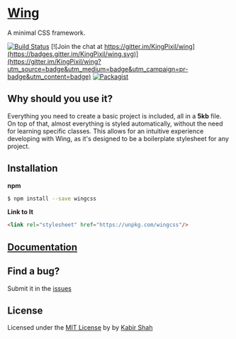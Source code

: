 # [Wing](http://usewing.ml)

A minimal CSS framework.

[![Build Status](https://travis-ci.org/KingPixil/wing.svg?branch=master)](https://travis-ci.org/KingPixil/wing)
[![Join the chat at https://gitter.im/KingPixil/wing](https://badges.gitter.im/KingPixil/wing.svg)](https://gitter.im/KingPixil/wing?utm_source=badge&utm_medium=badge&utm_campaign=pr-badge&utm_content=badge) [![Packagist](https://img.shields.io/packagist/l/doctrine/orm.svg?maxAge=2592000)]()

## Why should you use it?

Everything you need to create a basic project is included, all in a **5kb** file. On top of that, almost everything is styled automatically, without the need for learning specific classes. This allows for an intuitive experience developing with Wing, as it's designed to be a boilerplate stylesheet for any project.

## Installation

**npm**

```sh
$ npm install --save wingcss
```

**Link to It**

```html
<link rel="stylesheet" href="https://unpkg.com/wingcss"/>
```

## [Documentation](http://usewing.ml/#docs)

## Find a bug?

Submit it in the [issues](https://github.com/KingPixil/wing/issues)

## License

Licensed under the [MIT License](http://kingpixil.github.io/license) by by [Kabir Shah](http://kabir.ml)
